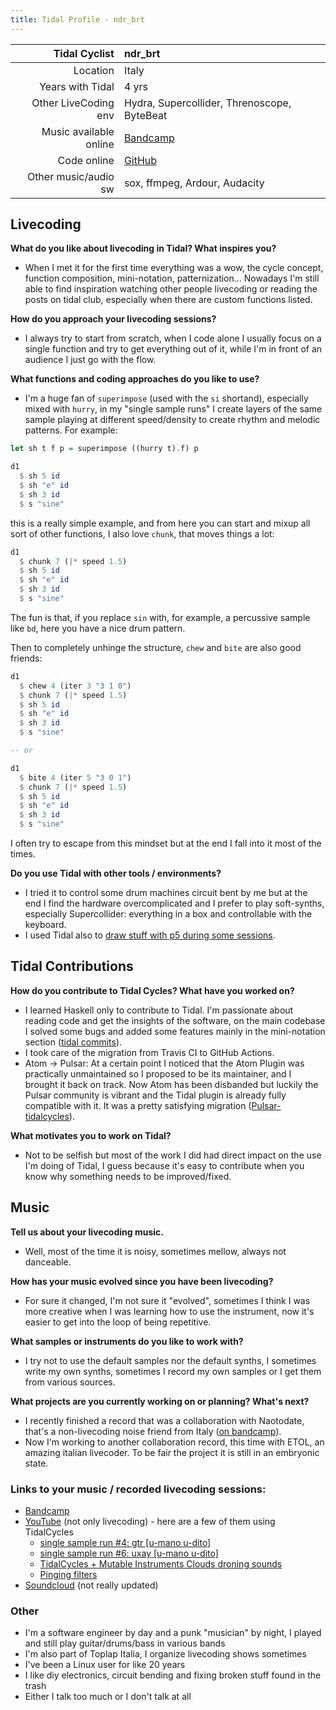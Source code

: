 ```yaml
---
title: Tidal Profile - ndr_brt
---
```


| Tidal Cyclist  |  ndr_brt   |
| --------:    | :---------- |
| Location | Italy |
| Years with Tidal | 4  yrs |
| Other LiveCoding env | Hydra, Supercollider, Threnoscope, ByteBeat |
| Music available online | [Bandcamp](https://umanoudito.bandcamp.com/) |
| Code online | [GitHub](https://github.com/ndr-brt/sc-adente) |
| Other music/audio sw | sox, ffmpeg, Ardour, Audacity |

## Livecoding  

**What do you like about livecoding in Tidal? What inspires you?**   
- When I met it for the first time everything was a wow, the cycle concept, function composition, mini-notation, patternization...
Nowadays I'm still able to find inspiration watching other people livecoding or reading the posts on tidal club, especially when there are custom functions listed.

**How do you approach your livecoding sessions?**  
- I always try to start from scratch, when I code alone I usually focus on a single function and try to get everything out of it, while I'm in front of an audience I just go with the flow.

**What functions and coding approaches do you like to use?**
- I'm a huge fan of `superimpose` (used with the `si` shortand), especially mixed with `hurry`, in my "single sample runs" I create layers of the same sample playing at different speed/density to create rhythm and melodic patterns.
For example:
```haskell
let sh t f p = superimpose ((hurry t).f) p

d1
  $ sh 5 id
  $ sh "e" id
  $ sh 3 id
  $ s "sine"
```

this is a really simple example, and from here you can start and mixup all sort of other functions, I also love `chunk`, that moves things a lot:
```haskell
d1
  $ chunk 7 (|* speed 1.5)
  $ sh 5 id
  $ sh "e" id
  $ sh 3 id
  $ s "sine"
```

The fun is that, if you replace `sin` with, for example, a percussive sample like `bd`, here you have a nice drum pattern.

Then to completely unhinge the structure, `chew` and `bite` are also good friends:
```haskell
d1
  $ chew 4 (iter 3 "3 1 0")
  $ chunk 7 (|* speed 1.5)
  $ sh 5 id
  $ sh "e" id
  $ sh 3 id
  $ s "sine"

-- or

d1
  $ bite 4 (iter 5 "3 0 1")
  $ chunk 7 (|* speed 1.5)
  $ sh 5 id
  $ sh "e" id
  $ sh 3 id
  $ s "sine"
```

I often try to escape from this mindset but at the end I fall into it most of the times.

**Do you use Tidal with other tools / environments?**
- I tried it to control some drum machines circuit bent by me but at the end I find the hardware overcomplicated and I prefer to play soft-synths, especially Supercollider: everything in a box and controllable with the keyboard.
- I used Tidal also to [draw stuff with p5 during some sessions](https://www.youtube.com/watch?v=lbUCSVC4GPs).

## Tidal Contributions  

**How do you contribute to Tidal Cycles? What have you worked on?**
- I learned Haskell only to contribute to Tidal. I'm passionate about reading code and get the insights of the software, on the main codebase I solved some bugs and added some features mainly in the mini-notation section ([tidal commits](https://github.com/tidalcycles/Tidal/commits?author=ndr-brt)). 
- I took care of the migration from Travis CI to GitHub Actions.
- Atom -> Pulsar: At a certain point I noticed that the Atom Plugin was practically unmaintained so I proposed to be its maintainer, and I brought it back on track. Now Atom has been disbanded but luckily the Pulsar community is vibrant and the Tidal plugin is already fully compatible with it. It was a pretty satisfying migration ([Pulsar-tidalcycles](https://github.com/tidalcycles/pulsar-tidalcycles)).

**What motivates you to work on Tidal?**
- Not to be selfish but most of the work I did had direct impact on the use I'm doing of Tidal, I guess because it's easy to contribute when you know why something needs to be improved/fixed.


## Music  

**Tell us about your livecoding music.**
- Well, most of the time it is noisy, sometimes mellow, always not danceable.

**How has your music evolved since you have been livecoding?**
- For sure it changed, I'm not sure it "evolved", sometimes I think I was more creative when I was learning how to use the instrument, now it's easier to get into the loop of being repetitive.

**What samples or instruments do you like to work with?**
- I try not to use the default samples nor the default synths, I sometimes write my own synths, sometimes I record my own samples or I get them from various sources.  

**What projects are you currently working on or planning? What's next?**
- I recently finished a record that was a collaboration with Naotodate, that's a non-livecoding noise friend from Italy ([on bandcamp](https://umanoudito.bandcamp.com/album/a-letter-is-a-number-a-feeling-is-a-code)). 
- Now I'm working to another collaboration record, this time with ETOL, an amazing italian livecoder. To be fair the project it is still in an embryonic state.


### Links to your music / recorded livecoding sessions:
- [Bandcamp](https://umanoudito.bandcamp.com/)
- [YouTube](https://www.youtube.com/@ndrbrt) (not only livecoding) - here are a few of them using TidalCycles
  - [single sample run #4: gtr [u-mano u-dito]](https://www.youtube.com/watch?v=XYk096aDOcU&t=54s)
  - [single sample run #6: uxay [u-mano u-dito]](https://www.youtube.com/watch?v=CrOfleUR5-c)
  - [TidalCycles + Mutable Instruments Clouds droning sounds](https://www.youtube.com/watch?v=Zk3ICtit3tM)
  - [Pinging filters](https://www.youtube.com/watch?v=3vUXVsh0ICY)
- [Soundcloud](https://soundcloud.com/umanoudito) (not really updated)

### Other  
- I'm a software engineer by day and a punk "musician" by night, I played and still play guitar/drums/bass in various bands
- I'm also part of Toplap Italia, I organize livecoding shows sometimes
- I've been a Linux user for like 20 years
- I like diy electronics, circuit bending and fixing broken stuff found in the trash
- Either I talk too much or I don't talk at all
